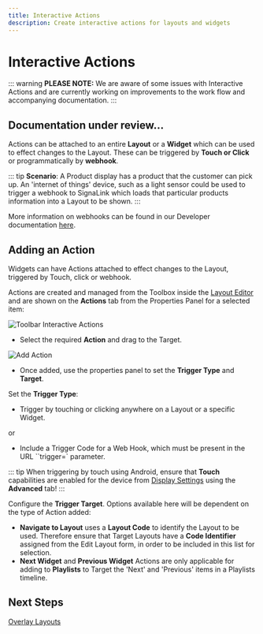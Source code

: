 ```yaml
---
title: Interactive Actions
description: Create interactive actions for layouts and widgets
---
```


# Interactive Actions

::: warning
**PLEASE NOTE:** We are aware of some issues with Interactive Actions and are currently working on improvements to the work flow and accompanying documentation.
:::

## Documentation under review...

Actions can be attached to an entire **Layout** or a **Widget** which can be used to effect changes to the Layout. These can be triggered by **Touch or Click** or programmatically by **webhook**.

::: tip
**Scenario**:
A Product display has a product that the customer can pick up. An 'internet of things' device, such as a light sensor could be used to trigger a webhook to SignaLink which loads that particular products information into a Layout to be shown.
:::

More information on webhooks can be found in our Developer documentation [here](/docs/developer/player-control/webhooks).

## Adding an Action

Widgets can have Actions attached to effect changes to the Layout, triggered by Touch, click or webhook.

Actions are created and managed from the Toolbox inside the [Layout Editor](/guide/layouts/editor#toolbox) and are shown on the **Actions** tab from the Properties Panel for a selected item:

![Toolbar Interactive Actions](/img/v4_layouts_interactive_actions_toolbar.png)

- Select the required **Action** and drag to the Target.

![Add Action](/img/v4_layouts_interactive_actions_add_action.png)

- Once added, use the properties panel to set the **Trigger Type** and **Target**.

Set the **Trigger Type**:

- Trigger by touching or clicking anywhere on a Layout or a specific Widget.

or

- Include a Trigger Code for a Web Hook, which must be present in the URL ``trigger=` parameter.

::: tip
When triggering by touch using Android, ensure that **Touch** capabilities are enabled for the device from [Display Settings](/guide/displays/settings) using the **Advanced** tab!
:::

Configure the **Trigger Target**. Options available here will be dependent on the type of Action added:

- **Navigate to Layout** uses a **Layout Code** to identify the Layout to be used. Therefore ensure that Target Layouts have a **Code Identifier** assigned from the  Edit Layout form, in order to be included in this list for selection. 
- **Next Widget** and **Previous Widget** Actions are only applicable for adding to **Playlists** to Target the 'Next' and 'Previous' items in a Playlists timeline.

## Next Steps

[Overlay Layouts](/guide/layouts/overlay) 